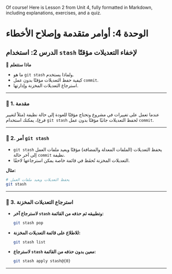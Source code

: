 Of course! Here is Lesson 2 from Unit 4, fully formatted in Markdown, including explanations, exercises, and a quiz.

# الوحدة 4: أوامر متقدمة وإصلاح الأخطاء
## الدرس 2: استخدام `stash` لإخفاء التعديلات مؤقتًا

🧠 **ماذا ستتعلم**
* ما هو `git stash` ولماذا يستخدم.
* كيفية حفظ التعديلات مؤقتًا بدون عمل `commit`.
* استرجاع التعديلات المخزنة وإدارتها.

---

### 🧾 1. مقدمة
عندما تعمل على تغييرات في مشروع وتحتاج مؤقتًا للعودة إلى حالة نظيفة (مثلاً لتغيير فرع)، يمكنك استخدام `git stash` لحفظ التعديلات جانبًا مؤقتًا بدون عمل `commit`.

---

### 🧾 2. أمر `git stash`
* `git stash` يحفظ التعديلات (الملفات المعدلة والمضافة) مؤقتًا ويعيد ملفات العمل إلى آخر حالة `commit` نظيفة.
* التعديلات المخزنة تُحفَظ في قائمة خاصة يمكن استرجاعها لاحقًا.

**مثال:**
```bash
# يحفظ التعديلات ويعيد ملفات العمل
git stash
```

---

### 🧾 3. استرجاع التعديلات المخزنة
* **لاسترجاع آخر `stash` وتطبيقه ثم حذفه من القائمة:**
  ```bash
  git stash pop
  ```
* **للاطلاع على قائمة التعديلات المخزنة:**
  ```bash
  git stash list
  ```
* **لاسترجاع `stash` معين بدون حذفه من القائمة:**
  ```bash
  git stash apply stash@{0}
  ```

---
